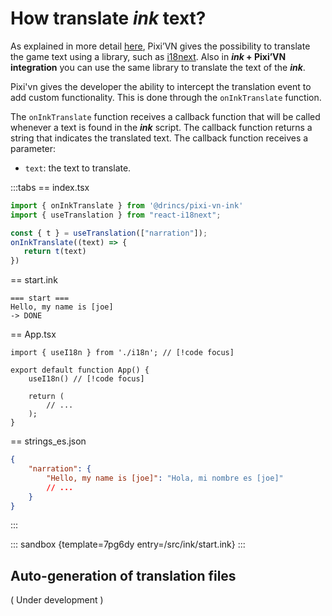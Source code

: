 # How translate *ink* text?

As explained in more detail [here](/start/translate.md), Pixi’VN gives the possibility to translate the game text using a library, such as [i18next](https://www.i18next.com/). Also in ***ink* + Pixi’VN integration** you can use the same library to translate the text of the ***ink***.

Pixi'vn gives the developer the ability to intercept the translation event to add custom functionality. This is done through the `onInkTranslate` function.

The `onInkTranslate` function receives a callback function that will be called whenever a text is found in the ***ink*** script. The callback function returns a string that indicates the translated text. The callback function receives a parameter:

* `text`: the text to translate.

:::tabs
== index.tsx

```ts
import { onInkTranslate } from '@drincs/pixi-vn-ink'
import { useTranslation } from "react-i18next";

const { t } = useTranslation(["narration"]);
onInkTranslate((text) => {
   return t(text)
})
```

== start.ink

```ink
=== start ===
Hello, my name is [joe]
-> DONE
```

== App.tsx

```tsx
import { useI18n } from './i18n'; // [!code focus]

export default function App() {
    useI18n() // [!code focus]

    return (
        // ...
    );
}
```

== strings_es.json

```json
{
    "narration": {
        "Hello, my name is [joe]": "Hola, mi nombre es [joe]"
        // ...
    }
}
```

:::

::: sandbox {template=7pg6dy entry=/src/ink/start.ink}
:::

## Auto-generation of translation files

( Under development )
